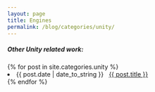 ```yaml
---
layout: page
title: Engines
permalink: /blog/categories/unity/
---
```


<h5> Other Unity related work: </h5>

<div class="card">
	{% for post in site.categories.unity %}
		<li class="category-posts"><span>{{ post.date | date_to_string }}</span> &nbsp; <a href="{{ post.url }}">{{ post.title }}</a></li>
	{% endfor %}
</div>

